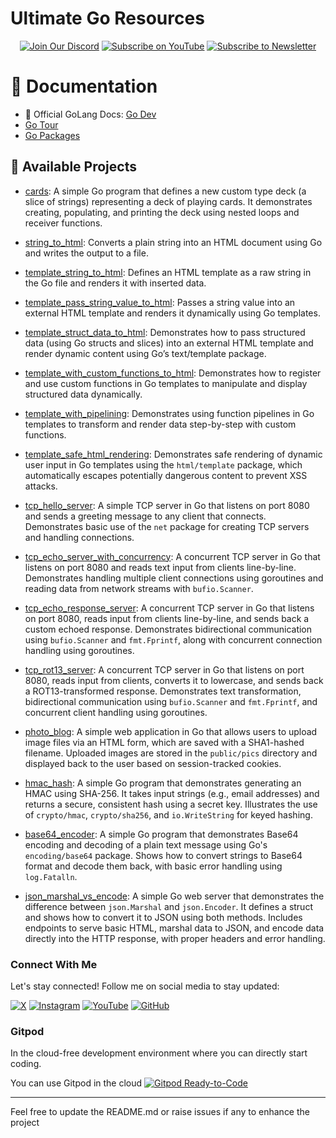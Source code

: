# Ultimate Go Resources

<div align="center">
  
[![Join Our Discord](https://img.shields.io/badge/Discord-Join%20Server-blue?logo=discord&style=for-the-badge)](https://discord.com/invite/Yn9g6KuWyA)
[![Subscribe on YouTube](https://img.shields.io/badge/YouTube-Subscribe-red?logo=youtube&style=for-the-badge)](https://www.youtube.com/@dhanushnehru?sub_confirmation=1)
[![Subscribe to Newsletter](https://img.shields.io/badge/Newsletter-Subscribe-orange?style=for-the-badge)](https://dhanushn.substack.com/)

</div>

# 📖 Documentation
- 🔗 Official GoLang Docs: [Go Dev](https://go.dev/)
- [Go Tour](https://go.dev/tour/welcome/1)
- [Go Packages](https://pkg.go.dev/)

## 📁 Available Projects
- [cards](https://github.com/DhanushNehru/Ultimate-Go-Resources/tree/main/projects/cards): A simple Go program that defines a new custom type deck (a slice of strings) representing a deck of playing cards. It demonstrates creating, populating, and printing the deck using nested loops and receiver functions.
- [string_to_html](https://github.com/DhanushNehru/Ultimate-Go-Resources/tree/main/projects/string_to_html): Converts a plain string into an HTML document using Go and writes the output to a file.
- [template_string_to_html](https://github.com/DhanushNehru/Ultimate-Go-Resources/tree/main/projects/template_string_to_html): Defines an HTML template as a raw string in the Go file and renders it with inserted data.
- [template_pass_string_value_to_html](https://github.com/DhanushNehru/Ultimate-Go-Resources/tree/main/projects/template_pass_string_value_to_html): Passes a string value into an external HTML template and renders it dynamically using Go templates.
- [template_struct_data_to_html](https://github.com/DhanushNehru/Ultimate-Go-Resources/tree/main/projects/template_struct_data_to_html): Demonstrates how to pass structured data (using Go structs and slices) into an external HTML template and render dynamic content using Go’s text/template package.
- [template_with_custom_functions_to_html](https://github.com/DhanushNehru/Ultimate-Go-Resources/tree/main/projects/template_with_custom_functions_to_html): Demonstrates how to register and use custom functions in Go templates to manipulate and display structured data dynamically.
- [template_with_pipelining](https://github.com/DhanushNehru/Ultimate-Go-Resources/tree/main/projects/template_with_pipelining): Demonstrates using function pipelines in Go templates to transform and render data step-by-step with custom functions.
- [template_safe_html_rendering](https://github.com/DhanushNehru/Ultimate-Go-Resources/tree/main/projects/template_safe_html_rendering): Demonstrates safe rendering of dynamic user input in Go templates using the `html/template` package, which automatically escapes potentially dangerous content to prevent XSS attacks.


- [tcp_hello_server](https://github.com/DhanushNehru/Ultimate-Go-Resources/tree/main/projects/tcp_hello_server): A simple TCP server in Go that listens on port 8080 and sends a greeting message to any client that connects. Demonstrates basic use of the `net` package for creating TCP servers and handling connections.
- [tcp_echo_server_with_concurrency](https://github.com/DhanushNehru/Ultimate-Go-Resources/tree/main/projects/tcp_echo_server_with_concurrency): A concurrent TCP server in Go that listens on port 8080 and reads text input from clients line-by-line. Demonstrates handling multiple client connections using goroutines and reading data from network streams with `bufio.Scanner`.
- [tcp_echo_response_server](https://github.com/DhanushNehru/Ultimate-Go-Resources/tree/main/projects/tcp_echo_response_server): A concurrent TCP server in Go that listens on port 8080, reads input from clients line-by-line, and sends back a custom echoed response. Demonstrates bidirectional communication using `bufio.Scanner` and `fmt.Fprintf`, along with concurrent connection handling using goroutines.

- [tcp_rot13_server](https://github.com/DhanushNehru/Ultimate-Go-Resources/tree/main/projects/tcp_rot13_server): A concurrent TCP server in Go that listens on port 8080, reads input from clients, converts it to lowercase, and sends back a ROT13-transformed response. Demonstrates text transformation, bidirectional communication using `bufio.Scanner` and `fmt.Fprintf`, and concurrent client handling using goroutines.

- [photo_blog](https://github.com/DhanushNehru/Ultimate-Go-Resources/tree/main/projects/photo_blog): A simple web application in Go that allows users to upload image files via an HTML form, which are saved with a SHA1-hashed filename. Uploaded images are stored in the `public/pics` directory and displayed back to the user based on session-tracked cookies.

- [hmac_hash](https://github.com/DhanushNehru/Ultimate-Go-Resources/tree/main/projects/hmac_hash): A simple Go program that demonstrates generating an HMAC using SHA-256. It takes input strings (e.g., email addresses) and returns a secure, consistent hash using a secret key. Illustrates the use of `crypto/hmac`, `crypto/sha256`, and `io.WriteString` for keyed hashing.
- [base64_encoder](https://github.com/DhanushNehru/Ultimate-Go-Resources/tree/main/projects/base64_encoder): A simple Go program that demonstrates Base64 encoding and decoding of a plain text message using Go's `encoding/base64` package. Shows how to convert strings to Base64 format and decode them back, with basic error handling using `log.Fatalln`.

- [json_marshal_vs_encode](https://github.com/DhanushNehru/YourRepo/tree/main/projects/json_marshal_vs_encode): A simple Go web server that demonstrates the difference between `json.Marshal` and `json.Encoder`. It defines a struct and shows how to convert it to JSON using both methods. Includes endpoints to serve basic HTML, marshal data to JSON, and encode data directly into the HTTP response, with proper headers and error handling.

### Connect With Me

Let's stay connected! Follow me on social media to stay updated:

[![X](https://img.shields.io/badge/Twitter-Follow-blue?style=flat-square&logo=X)](https://x.com/Dhanush_Nehru) 
[![Instagram](https://img.shields.io/badge/Instagram-Follow-blue?style=flat-square&logo=instagram)](https://www.instagram.com/dhanush_nehru/) 
[![YouTube](https://img.shields.io/badge/YouTube-Subscribe-red?style=flat-square&logo=youtube)](https://www.youtube.com/@dhanushnehru?sub_confirmation=1) 
[![GitHub](https://img.shields.io/badge/GitHub-Follow-blue?style=flat-square&logo=github)](https://github.com/DhanushNehru)


### Gitpod

In the cloud-free development environment where you can directly start coding.

You can use Gitpod in the cloud  [![Gitpod Ready-to-Code](https://img.shields.io/badge/Gitpod-Ready--to--Code-blue?logo=gitpod)](https://gitpod.io/#https://github.com/DhanushNehru/Ultimate-Go-Resources/)

----

Feel free to update the README.md or raise issues if any to enhance the project
